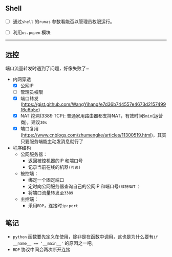## Shell  

- [ ] 通过`shell` 的`runas` 参数看能否以管理员权限运行。  
- [ ] 利用`os.popen` 模块



------

## 远控  

端口流量转发时遇到了问题，好像失败了~

- 内网穿透  
  - [x] 公网IP  
  - [ ] 管理员权限   
  - [x] 端口转发(https://gist.github.com/WangYihang/e7d36b744557e4673d2157499f6c6b5e)  
  - [x] NAT 挖洞(3389 TCP): 普通家用路由器都支持NAT，有效时间`5min`(运营商)，建议`30s`   
  - [x] 端口复用(https://www.cnblogs.com/zhumengke/articles/11300519.html)，其实只要服务端能主动发消息就行了

- 程序结构  
  - 公网服务器：
    - 返回被控机器的IP 和端口号  
    - 记录当前在线的机器`(可选)`  
  - 被控端：  
    - 绑定一个固定端口
    - 定时向公网服务器查询自己的公网IP 和端口号`(维持NAT )`
    - 将端口流量转发至`3389`  
  - 主控端：  
    - 采用`RDP`，连接时`ip:port`  

## 笔记  

- `python` 函数要先定义在使用，除非是在函数中调用，这也是为什么要有`if __name__ == '__main__'` 的原因之一吧。
- `RDP` 协议中间会两次断开连接
